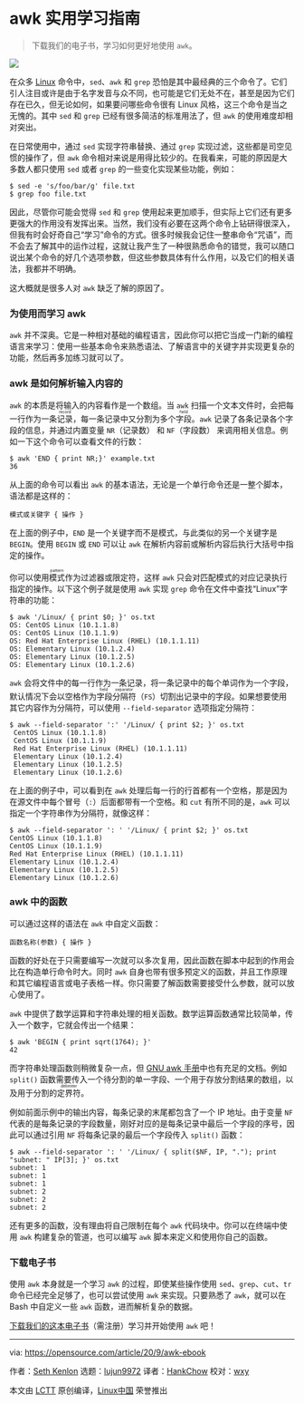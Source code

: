 [#]: collector: (lujun9972)
[#]: translator: (HankChow)
[#]: reviewer: (wxy)
[#]: publisher: ( )
[#]: url: ( )
[#]: subject: (A practical guide to learning awk)
[#]: via: (https://opensource.com/article/20/9/awk-ebook)
[#]: author: (Seth Kenlon https://opensource.com/users/seth)

awk 实用学习指南
======

> 下载我们的电子书，学习如何更好地使用 `awk`。

![](https://img.linux.net.cn/data/attachment/album/202010/05/100648zcubcpww627627nw.jpg)

在众多 [Linux][2] 命令中，`sed`、`awk` 和 `grep` 恐怕是其中最经典的三个命令了。它们引人注目或许是由于名字发音与众不同，也可能是它们无处不在，甚至是因为它们存在已久，但无论如何，如果要问哪些命令很有 Linux 风格，这三个命令是当之无愧的。其中 `sed` 和 `grep` 已经有很多简洁的标准用法了，但 `awk` 的使用难度却相对突出。

在日常使用中，通过 `sed` 实现字符串替换、通过 `grep` 实现过滤，这些都是司空见惯的操作了，但 `awk` 命令相对来说是用得比较少的。在我看来，可能的原因是大多数人都只使用 `sed` 或者 `grep` 的一些变化实现某些功能，例如：

```
$ sed -e 's/foo/bar/g' file.txt
$ grep foo file.txt
```

因此，尽管你可能会觉得 `sed` 和 `grep` 使用起来更加顺手，但实际上它们还有更多更强大的作用没有发挥出来。当然，我们没有必要在这两个命令上钻研得很深入，但我有时会好奇自己“学习”命令的方式。很多时候我会记住一整串命令“咒语”，而不会去了解其中的运作过程，这就让我产生了一种很熟悉命令的错觉，我可以随口说出某个命令的好几个选项参数，但这些参数具体有什么作用，以及它们的相关语法，我都并不明确。

这大概就是很多人对 `awk` 缺乏了解的原因了。

### 为使用而学习 awk

`awk` 并不深奥。它是一种相对基础的编程语言，因此你可以把它当成一门新的编程语言来学习：使用一些基本命令来熟悉语法、了解语言中的关键字并实现更复杂的功能，然后再多加练习就可以了。

### awk 是如何解析输入内容的

`awk` 的本质是将输入的内容看作是一个数组。当 `awk` 扫描一个文本文件时，会把每一行作为一条<ruby>记录<rt>record</rt></ruby>，每一条记录中又分割为多个<ruby>字段<rt>field</rt></ruby>。`awk` 记录了各条记录各个字段的信息，并通过内置变量 `NR`（记录数） 和 `NF`（字段数） 来调用相关信息。例如一下这个命令可以查看文件的行数：

```
$ awk 'END { print NR;}' example.txt
36
```

从上面的命令可以看出 `awk` 的基本语法，无论是一个单行命令还是一整个脚本，语法都是这样的：

```
模式或关键字 { 操作 }
```

在上面的例子中，`END` 是一个关键字而不是模式，与此类似的另一个关键字是 `BEGIN`。使用 `BEGIN` 或 `END` 可以让 `awk` 在解析内容前或解析内容后执行大括号中指定的操作。

你可以使用<ruby>模式<rt>pattern</rt></ruby>作为过滤器或限定符，这样 `awk` 只会对匹配模式的对应记录执行指定的操作。以下这个例子就是使用 `awk` 实现 `grep` 命令在文件中查找“Linux”字符串的功能：

```
$ awk '/Linux/ { print $0; }' os.txt
OS: CentOS Linux (10.1.1.8)
OS: CentOS Linux (10.1.1.9)
OS: Red Hat Enterprise Linux (RHEL) (10.1.1.11)
OS: Elementary Linux (10.1.2.4)
OS: Elementary Linux (10.1.2.5)
OS: Elementary Linux (10.1.2.6)
```

`awk` 会将文件中的每一行作为一条记录，将一条记录中的每个单词作为一个字段，默认情况下会以空格作为<ruby>字段分隔符<rt>field separator</rt></ruby>（`FS`）切割出记录中的字段。如果想要使用其它内容作为分隔符，可以使用 `--field-separator` 选项指定分隔符：

```
$ awk --field-separator ':' '/Linux/ { print $2; }' os.txt
 CentOS Linux (10.1.1.8)
 CentOS Linux (10.1.1.9)
 Red Hat Enterprise Linux (RHEL) (10.1.1.11)
 Elementary Linux (10.1.2.4)
 Elementary Linux (10.1.2.5)
 Elementary Linux (10.1.2.6)
```

在上面的例子中，可以看到在 `awk` 处理后每一行的行首都有一个空格，那是因为在源文件中每个冒号（`:`）后面都带有一个空格。和 `cut` 有所不同的是，`awk` 可以指定一个字符串作为分隔符，就像这样：

```
$ awk --field-separator ': ' '/Linux/ { print $2; }' os.txt
CentOS Linux (10.1.1.8)
CentOS Linux (10.1.1.9)
Red Hat Enterprise Linux (RHEL) (10.1.1.11)
Elementary Linux (10.1.2.4)
Elementary Linux (10.1.2.5)
Elementary Linux (10.1.2.6)
```

### awk 中的函数

可以通过这样的语法在 `awk` 中自定义函数：

```
函数名称(参数) { 操作 }
```

函数的好处在于只需要编写一次就可以多次复用，因此函数在脚本中起到的作用会比在构造单行命令时大。同时 `awk` 自身也带有很多预定义的函数，并且工作原理和其它编程语言或电子表格一样。你只需要了解函数需要接受什么参数，就可以放心使用了。

`awk` 中提供了数学运算和字符串处理的相关函数。数学运算函数通常比较简单，传入一个数字，它就会传出一个结果：

```
$ awk 'BEGIN { print sqrt(1764); }'
42
```

而字符串处理函数则稍微复杂一点，但 [GNU awk 手册][3]中也有充足的文档。例如 `split()` 函数需要传入一个待分割的单一字段、一个用于存放分割结果的数组，以及用于分割的<ruby>定界符<rt>delimiter</rt></ruby>。

例如前面示例中的输出内容，每条记录的末尾都包含了一个 IP 地址。由于变量 `NF` 代表的是每条记录的字段数量，刚好对应的是每条记录中最后一个字段的序号，因此可以通过引用 `NF` 将每条记录的最后一个字段传入 `split()` 函数：

```
$ awk --field-separator ': ' '/Linux/ { split($NF, IP, "."); print "subnet: " IP[3]; }' os.txt
subnet: 1
subnet: 1
subnet: 1
subnet: 2
subnet: 2
subnet: 2
```

还有更多的函数，没有理由将自己限制在每个 `awk` 代码块中。你可以在终端中使用 `awk` 构建复杂的管道，也可以编写 `awk` 脚本来定义和使用你自己的函数。

### 下载电子书

使用 `awk` 本身就是一个学习 `awk` 的过程，即使某些操作使用 `sed`、`grep`、`cut`、`tr` 命令已经完全足够了，也可以尝试使用 `awk` 来实现。只要熟悉了 `awk`，就可以在 Bash 中自定义一些 `awk` 函数，进而解析复杂的数据。

[下载我们的这本电子书][4]（需注册）学习并开始使用 `awk` 吧！

--------------------------------------------------------------------------------

via: https://opensource.com/article/20/9/awk-ebook

作者：[Seth Kenlon][a]
选题：[lujun9972][b]
译者：[HankChow](https://github.com/hankchow)
校对：[wxy](https://github.com/wxy)

本文由 [LCTT](https://github.com/LCTT/TranslateProject) 原创编译，[Linux中国](https://linux.cn/) 荣誉推出

[a]: https://opensource.com/users/seth
[b]: https://github.com/lujun9972
[1]: https://opensource.com/sites/default/files/styles/image-full-size/public/lead-images/computer_code_programming_laptop.jpg?itok=ormv35tV (Person programming on a laptop on a building)
[2]: https://opensource.com/resources/linux
[3]: https://www.gnu.org/software/gawk/manual/gawk.html
[4]: https://opensource.com/downloads/awk-ebook

